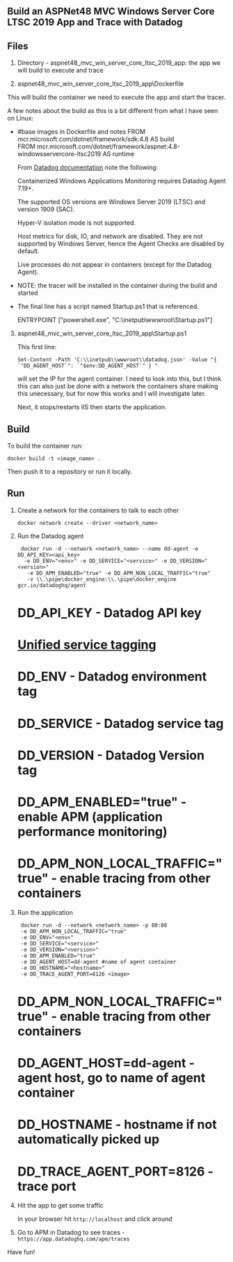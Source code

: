 Build an ASPNet48 MVC Windows Server Core LTSC 2019 App and Trace with Datadog
--

Files
--

1) Directory - aspnet48_mvc_win_server_core_ltsc_2019_app: the app we will build
to execute and trace  

2) aspnet48_mvc_win_server_core_ltsc_2019_app\Dockerfile  

This will build the container we need to execute the app and start the tracer.  

A few notes about the build as this is a bit different from what I have seen on
Linux:

- #base images in Dockerfile and notes
  FROM mcr.microsoft.com/dotnet/framework/sdk:4.8 AS build  
  FROM mcr.microsoft.com/dotnet/framework/aspnet:4.8-windowsservercore-ltsc2019 AS runtime  

  From [Datadog documentation](https://docs.datadoghq.com/agent/troubleshooting/windows_containers/)
  note the following:

  Containerized Windows Applications Monitoring requires Datadog Agent 7.19+.

  The supported OS versions are Windows Server 2019 (LTSC) and version 1909 (SAC).

  Hyper-V isolation mode is not supported.

  Host metrics for disk, IO, and network are disabled. They are not supported by Windows Server, hence the Agent Checks are disabled by default.

  Live processes do not appear in containers (except for the Datadog Agent).

- NOTE: the tracer will be installed in the container during the build and started  

- The final line has a script named Startup.ps1 that is referenced.  

  ENTRYPOINT ["powershell.exe", "C:\\inetpub\\wwwroot\\Startup.ps1"]

3) aspnet48_mvc_win_server_core_ltsc_2019_app\Startup.ps1  

   This first line:  

   ```
   Set-Content -Path 'C:\\inetpub\\wwwroot\\datadog.json' -Value "{ `"DD_AGENT_HOST`": `"$env:DD_AGENT_HOST`" } "
   ```

   will set the IP for the agent container.  I need to look into this, but I think  
   this can also just be done with a network the containers share making this
   unecessary, but for now this works and I will investigate later.  

   Next, it stops/restarts IIS then starts the application.   

Build
--

To build the container run:  

```
docker build -t <image_name> .
```  

Then push it to a repository or run it locally.  

Run
--

1) Create a network for the containers to talk to each other  

   ```
   docker network create --driver <network_name>
   ```  

2) Run the Datadog agent  

   ```
    docker run -d --network <network_name> --name dd-agent -e DD_API_KEY=<api_key>
     -e DD_ENV="<env>" -e DD_SERVICE="<service>" -e DD_VERSION="<version>"
      -e DD_APM_ENABLED="true" -e DD_APM_NON_LOCAL_TRAFFIC="true"
      -v \\.\pipe\docker_engine:\\.\pipe\docker_engine gcr.io/datadoghq/agent
   ```  

   # DD_API_KEY - Datadog API key  
   # [Unified service tagging](https://docs.datadoghq.com/getting_started/tagging/unified_service_tagging/?tab=kubernetes)  
   # DD_ENV - Datadog environment tag
   # DD_SERVICE - Datadog service tag  
   # DD_VERSION - Datadog Version tag  
   # DD_APM_ENABLED="true" - enable APM (application performance monitoring)  
   # DD_APM_NON_LOCAL_TRAFFIC="true" - enable tracing from other containers  

3) Run the application  

   ```
    docker run -d --network <network_name> -p 80:80
    -e DD_APM_NON_LOCAL_TRAFFIC="true"
    -e DD_ENV="<env>"
    -e DD_SERVICE="<service>"
    -e DD_VERSION="<version>"
    -e DD_APM_ENABLED="true"
    -e DD_AGENT_HOST=dd-agent #name of agent container  
    -e DD_HOSTNAME="<hostname>"
    -e DD_TRACE_AGENT_PORT=8126 <image>
   ```  
   # DD_APM_NON_LOCAL_TRAFFIC="true"  - enable tracing from other containers  
   # DD_AGENT_HOST=dd-agent - agent host, go to name of agent container  
   # DD_HOSTNAME - hostname if not automatically picked up  
   # DD_TRACE_AGENT_PORT=8126 - trace port  

4) Hit the app to get some traffic  

   In your browser hit ```http://localhost``` and click around  

5) Go to APM in Datadog to see traces - ```https://app.datadoghq.com/apm/traces```  

Have fun!  
